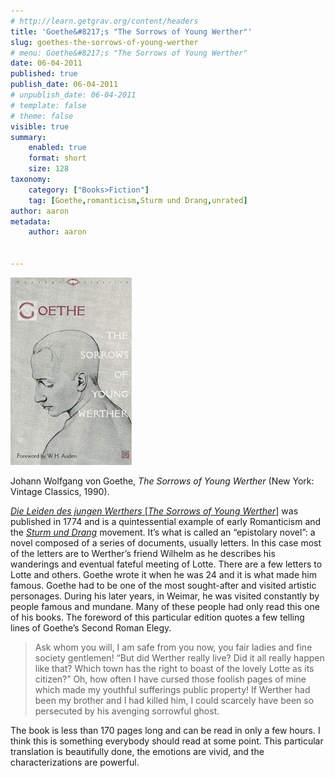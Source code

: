 ```yaml
---
# http://learn.getgrav.org/content/headers
title: 'Goethe&#8217;s "The Sorrows of Young Werther"'
slug: goethes-the-sorrows-of-young-werther
# menu: Goethe&#8217;s "The Sorrows of Young Werther"
date: 06-04-2011
published: true
publish_date: 06-04-2011
# unpublish_date: 06-04-2011
# template: false
# theme: false
visible: true
summary:
    enabled: true
    format: short
    size: 128
taxonomy:
    category: ["Books>Fiction"]
    tag: [Goethe,romanticism,Sturm und Drang,unrated]
author: aaron
metadata:
    author: aaron


---
```


![](cover2-194x300.jpg "Sorrows of Young Werther")

Johann Wolfgang von Goethe, *The Sorrows of Young Werther* (New York: Vintage Classics, 1990).

[*Die Leiden des jungen Werthers* [*The Sorrows of Young Werther*]](http://en.wikipedia.org/wiki/The_Sorrows_of_Young_Werther "Wikipedia article") was published in 1774 and is a quintessential example of early Romanticism and the *[Sturm und Drang](http://en.wikipedia.org/wiki/Sturm_und_Drang "Wikipedia article")* movement. It’s what is called an “epistolary novel”: a novel composed of a series of documents, usually letters. In this case most of the letters are to Werther’s friend Wilhelm as he describes his wanderings and eventual fateful meeting of Lotte. There are a few letters to Lotte and others. Goethe wrote it when he was 24 and it is what made him famous. Goethe had to be one of the most sought-after and visited artistic personages. During his later years, in Weimar, he was visited constantly by people famous and mundane. Many of these people had only read this one of his books. The foreword of this particular edition quotes a few telling lines of Goethe’s Second Roman Elegy.

> Ask whom you will, I am safe from you now, you fair ladies and fine society gentlemen! “But did Werther really live? Did it all really happen like that? Which town has the right to boast of the lovely Lotte as its citizen?” Oh, how often I have cursed those foolish pages of mine which made my youthful sufferings public property! If Werther had been my brother and I had killed him, I could scarcely have been so persecuted by his avenging sorrowful ghost.

The book is less than 170 pages long and can be read in only a few hours. I think this is something everybody should read at some point. This particular translation is beautifully done, the emotions are vivid, and the characterizations are powerful.

